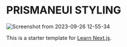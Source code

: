 # PRISMANEUI STYLING

![Screenshot from 2023-09-26 12-55-34](https://github.com/gatwirival/Prismane-demo/assets/61587290/42f9df91-6501-4b40-b66b-798ce386e750)

This is a starter template for [Learn Next.js](https://nextjs.org/learn).
